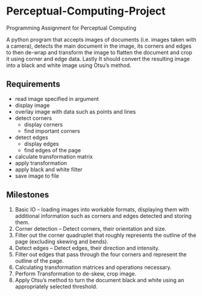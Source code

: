 # Perceptual-Computing-Project
Programming Assignment for Perceptual Computing

A python program that accepts images of documents (i.e. images taken with a camera), detects the main document in the image, its corners and edges to then de-wrap and transform the image to flatten the document and crop it using corner and edge data. Lastly It should convert the resulting image into a black and white image using Otsu’s method.

## Requirements
- read image specified in argument
- display image
- overlay image with data such as points and lines
- detect corners
  - display corners
  - find important corners
- detect edges
  - display edges
  - find edges of the page
- calculate transformation matrix
- apply transformation
- apply black and white filter
- save image to file

## Milestones
1. Basic IO – loading images into workable formats, displaying them with additional information such as corners and edges detected and storing them.
2. Corner detection – Detect corners, their orientation and size.
3. Filter out the corner quadruplet that roughly represents the outline of the page (excluding skewing and bends).
4. Detect edges – Detect edges, their direction and intensity.
5. Filter out edges that pass through the four corners and represent the outline of the page.
6. Calculating transformation matrices and operations necessary.
7. Perform Transformation to de-skew, crop image.
8. Apply Otsu’s method to turn the document black and white using an appropriately selected threshold.